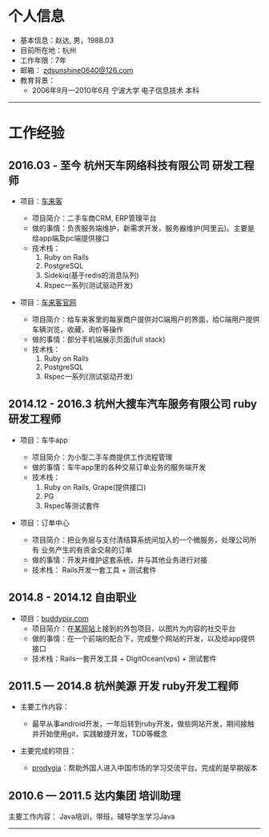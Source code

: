 # 个人信息

- 基本信息：赵达, 男，1988.03
- 目前所在地：杭州
- 工作年限：7年
- 邮箱： zdsunshine0640@126.com
- 教育背景：
  - 2006年9月—2010年6月 宁波大学 电子信息技术 本科

---- 

# 工作经验

## 2016.03 - 至今 杭州天车网络科技有限公司 研发工程师
- 项目：[车来客][1]
  - 项目简介：二手车商CRM, ERP管理平台
  - 做的事情：负责服务端维护，新需求开发，服务器维护(阿里云)。主要是给app端及pc端提供接口
  - 技术栈：
	1. Ruby on Rails
	2. PostgreSQL
	3. Sidekiq(基于redis的消息队列)
	4. Rspec一系列(测试驱动开发)

- 项目：[车来客官网][2]
  - 项目简介：给车来客里的每家商户提供对C端用户的界面，给C端用户提供车辆浏览，收藏，询价等操作
  - 做的事情：部分手机端展示页面(full stack)
  - 技术栈：
	1. Ruby on Rails
	2. PostgreSQL
	3. Rspec一系列(测试驱动开发)

## 2014.12 - 2016.3 杭州大搜车汽车服务有限公司 ruby研发工程师
- 项目：车牛app
  - 项目简介：为小型二手车商提供工作流程管理
  - 做的事情：车牛app里的各种交易订单业务的服务端开发
  - 技术栈：
	1. Ruby on Rails, Grape(提供接口)
	2. PG
	3. Rspec等测试套件

- 项目：订单中心
  - 项目简介：把业务层与支付清结算系统间加入的一个微服务，处理公司所有
    业务产生的有资金交易的订单
  - 做的事情：开发并维护这套系统，并与其他业务进行对接
  - 技术栈： Rails开发一套工具 + 测试套件
  
## 2014.8 - 2014.12 自由职业
- 项目：[buddypix.com](http://buddypix.net/)
  - 项目简介：在[某网站](https://www.upwork.com/)上接到的外包项目，以图片为内容的社交平台
  - 做的事情：在一个前端的配合下，完成整个网站的开发，以及给app提供接口
  - 技术栈：Rails一套开发工具 + DigitOcean(vps) + 测试套件
  
## 2011.5 — 2014.8 杭州美源 开发 ruby开发工程师
- 主要工作内容：
  - 最早从事android开发，一年后转到ruby开发，做些网站开发，期间接触并开始使用git，实践敏捷开发，TDD等概念
  
- 主要完成的项目：
  - [prodygia](https://www.prodygia.com/)：帮助外国人进入中国市场的学习交流平台。完成的是早期版本
  
## 2010.6 — 2011.5 达内集团 培训助理
主要工作内容： Java培训，带班，辅导学生学习Java

----



[1]:	http://pc.chelaike.com/
[2]:	http://6.site.chelaike.com/

